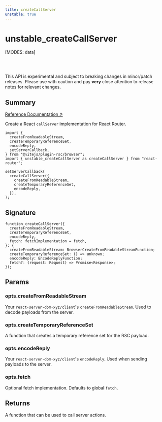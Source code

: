```yaml
---
title: createCallServer
unstable: true
---
```


# unstable_createCallServer

<!--
⚠️ ⚠️ IMPORTANT ⚠️ ⚠️

Thank you for helping improve our documentation!

This file is auto-generated from the JSDoc comments in the source
code, so please edit the JSDoc comments in the file below and this
file will be re-generated once those changes are merged.

https://github.com/remix-run/react-router/blob/main/packages/react-router/lib/rsc/browser.tsx
-->

[MODES: data]

<br />
<br />

<docs-warning>This API is experimental and subject to breaking changes in
minor/patch releases. Please use with caution and pay **very** close attention
to release notes for relevant changes.</docs-warning>

## Summary

[Reference Documentation ↗](https://api.reactrouter.com/v7/functions/react_router.unstable_createCallServer.html)

Create a React `callServer` implementation for React Router.

```tsx
import {
  createFromReadableStream,
  createTemporaryReferenceSet,
  encodeReply,
  setServerCallback,
} from "@vitejs/plugin-rsc/browser";
import { unstable_createCallServer as createCallServer } from "react-router";

setServerCallback(
  createCallServer({
    createFromReadableStream,
    createTemporaryReferenceSet,
    encodeReply,
  }),
);
```

## Signature

```tsx
function createCallServer({
  createFromReadableStream,
  createTemporaryReferenceSet,
  encodeReply,
  fetch: fetchImplementation = fetch,
}: {
  createFromReadableStream: BrowserCreateFromReadableStreamFunction;
  createTemporaryReferenceSet: () => unknown;
  encodeReply: EncodeReplyFunction;
  fetch?: (request: Request) => Promise<Response>;
});
```

## Params

### opts.createFromReadableStream

Your `react-server-dom-xyz/client`'s `createFromReadableStream`. Used to decode payloads from the server.

### opts.createTemporaryReferenceSet

A function that creates a temporary reference set for the RSC payload.

### opts.encodeReply

Your `react-server-dom-xyz/client`'s `encodeReply`. Used when sending payloads to the server.

### opts.fetch

Optional fetch implementation. Defaults to global `fetch`.

## Returns

A function that can be used to call server actions.
